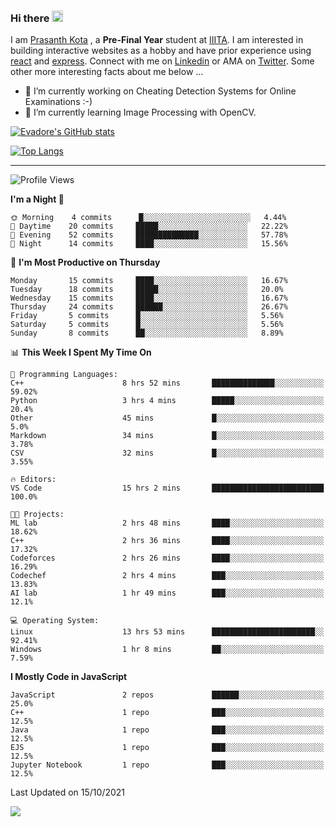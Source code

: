 ### Hi there <img src="https://media.giphy.com/media/hvRJCLFzcasrR4ia7z/giphy.gif" width="18">

I am [Prasanth Kota](https://github.com/Evadore) , a **Pre-Final Year** student at [IIITA](https://iiita.ac.in/). I am interested in building interactive websites as a hobby and have prior experience using [react](https://github.com/Evadore/MarsCamp) and [express](https://github.com/Evadore/TemperaturA). Connect with me on [Linkedin](https://www.linkedin.com/in/prasanthkota08/) or AMA on [Twitter](https://twitter.com/PK0TA). Some other more interesting facts about me below ...

- 🔭 I’m currently working on Cheating Detection Systems for Online Examinations :-)
- 🌱 I’m currently learning Image Processing with OpenCV.

[![Evadore's GitHub stats](https://github-readme-stats.vercel.app/api?username=Evadore&show_icons=true)](https://github.com/Evadore)

[![Top Langs](https://github-readme-stats.vercel.app/api/top-langs/?username=Evadore&langs_count=8&layout=compact)](https://github.com/Evadore)

<hr>

<!--START_SECTION:waka-->
![Profile Views](http://img.shields.io/badge/Profile%20Views-0-blue)

**I'm a Night 🦉** 

```text
🌞 Morning    4 commits      █░░░░░░░░░░░░░░░░░░░░░░░░   4.44% 
🌆 Daytime    20 commits     █████░░░░░░░░░░░░░░░░░░░░   22.22% 
🌃 Evening    52 commits     ██████████████░░░░░░░░░░░   57.78% 
🌙 Night      14 commits     ████░░░░░░░░░░░░░░░░░░░░░   15.56%

```
📅 **I'm Most Productive on Thursday** 

```text
Monday       15 commits     ████░░░░░░░░░░░░░░░░░░░░░   16.67% 
Tuesday      18 commits     █████░░░░░░░░░░░░░░░░░░░░   20.0% 
Wednesday    15 commits     ████░░░░░░░░░░░░░░░░░░░░░   16.67% 
Thursday     24 commits     ██████░░░░░░░░░░░░░░░░░░░   26.67% 
Friday       5 commits      █░░░░░░░░░░░░░░░░░░░░░░░░   5.56% 
Saturday     5 commits      █░░░░░░░░░░░░░░░░░░░░░░░░   5.56% 
Sunday       8 commits      ██░░░░░░░░░░░░░░░░░░░░░░░   8.89%

```


📊 **This Week I Spent My Time On** 

```text
💬 Programming Languages: 
C++                      8 hrs 52 mins       ██████████████░░░░░░░░░░░   59.02% 
Python                   3 hrs 4 mins        █████░░░░░░░░░░░░░░░░░░░░   20.4% 
Other                    45 mins             █░░░░░░░░░░░░░░░░░░░░░░░░   5.0% 
Markdown                 34 mins             █░░░░░░░░░░░░░░░░░░░░░░░░   3.78% 
CSV                      32 mins             █░░░░░░░░░░░░░░░░░░░░░░░░   3.55%

🔥 Editors: 
VS Code                  15 hrs 2 mins       █████████████████████████   100.0%

🐱‍💻 Projects: 
ML lab                   2 hrs 48 mins       ████░░░░░░░░░░░░░░░░░░░░░   18.62% 
C++                      2 hrs 36 mins       ████░░░░░░░░░░░░░░░░░░░░░   17.32% 
Codeforces               2 hrs 26 mins       ████░░░░░░░░░░░░░░░░░░░░░   16.29% 
Codechef                 2 hrs 4 mins        ███░░░░░░░░░░░░░░░░░░░░░░   13.83% 
AI lab                   1 hr 49 mins        ███░░░░░░░░░░░░░░░░░░░░░░   12.1%

💻 Operating System: 
Linux                    13 hrs 53 mins      ███████████████████████░░   92.41% 
Windows                  1 hr 8 mins         ██░░░░░░░░░░░░░░░░░░░░░░░   7.59%

```

**I Mostly Code in JavaScript** 

```text
JavaScript               2 repos             ██████░░░░░░░░░░░░░░░░░░░   25.0% 
C++                      1 repo              ███░░░░░░░░░░░░░░░░░░░░░░   12.5% 
Java                     1 repo              ███░░░░░░░░░░░░░░░░░░░░░░   12.5% 
EJS                      1 repo              ███░░░░░░░░░░░░░░░░░░░░░░   12.5% 
Jupyter Notebook         1 repo              ███░░░░░░░░░░░░░░░░░░░░░░   12.5%

```



 Last Updated on 15/10/2021
<!--END_SECTION:waka-->

![](https://komarev.com/ghpvc/?username=Evadore)

<!--
**Evadore/Evadore** is a ✨ _special_ ✨ repository because its `README.md` (this file) appears on your GitHub profile.

Here are some ideas to get you started:

- 🔭 I’m currently working on ...
- 🌱 I’m currently learning ...
- 👯 I’m looking to collaborate on ...
- 🤔 I’m looking for help with ...
- 💬 Ask me about ...
- 📫 How to reach me: ...
- 😄 Pronouns: ...
- ⚡ Fun fact: ...
-->
